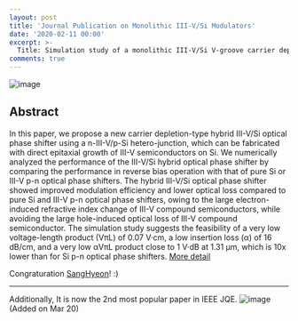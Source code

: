 ```yaml
---
layout: post
title: 'Journal Publication on Monolithic III-V/Si Modulators'
date: '2020-02-11 00:00'
excerpt: >-
  Title: Simulation study of a monolithic III-V/Si V-groove carrier depletion optical phase shifter
comments: true
---
```

![image](https://user-images.githubusercontent.com/32427749/74204281-e439b480-4cb5-11ea-9ce7-e64561a94392.png)

## Abstract
In this paper, we propose a new carrier depletion-type hybrid III-V/Si optical phase shifter using a n-III-V/p-Si hetero-junction, which can be fabricated with direct epitaxial growth of III-V semiconductors on Si. We numerically analyzed the performance of the III-V/Si hybrid optical phase shifter by comparing the performance in reverse bias operation with that of pure Si or III-V p-n optical phase shifters. The hybrid III-V/Si optical phase shifter showed improved modulation efficiency and lower optical loss compared to pure Si and III-V p-n optical phase shifters, owing to the large electron-induced refractive index change of III-V compound semiconductors, while avoiding the large hole-induced optical loss of III-V compound semiconductor. The simulation study suggests the feasibility of a very low voltage-length product (VπL) of 0.07 V·cm, a low insertion loss (α) of 16 dB/cm, and a very low αVπL product close to 1 V·dB at 1.31 μm, which is 10x lower than for Si p-n optical phase shifters.
[More detail](https://ieeexplore.ieee.org/xpl/articleDetails.jsp?arnumber=8984307)

Congraturation [SangHyeon](https://www.3doedl.com/)! :)

---
Additionally, It is now the 2nd most popular paper in IEEE JQE. 
![image](https://user-images.githubusercontent.com/32427749/77180458-3dbdac00-6aca-11ea-8620-45a45080be20.png)
(Added on Mar 20)